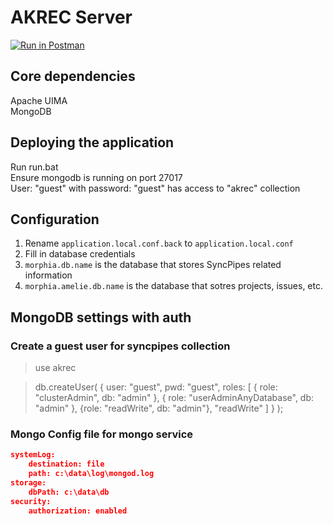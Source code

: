AKREC Server
=================================

[![Run in Postman](https://run.pstmn.io/button.svg)](https://app.getpostman.com/run-collection/b0e50cadbc1e938dc293#?env%5Bspotlight.in.tum.de%5D=W3sidHlwZSI6InRleHQiLCJlbmFibGVkIjp0cnVlLCJrZXkiOiJTRVJWRVJfVVJMIiwidmFsdWUiOiJodHRwczovL3Nwb3RsaWdodC5pbi50dW0uZGUifSx7InR5cGUiOiJ0ZXh0IiwiZW5hYmxlZCI6dHJ1ZSwia2V5IjoiRVhBTVBMRV9SRU1PVkVfVE9LRU4iLCJ2YWx1ZSI6Ill1bW15In0seyJ0eXBlIjoidGV4dCIsImVuYWJsZWQiOnRydWUsImtleSI6IkVYQU1QTEVfQUREX1RPS0VOIiwidmFsdWUiOiJZdW1teSJ9LHsidHlwZSI6InRleHQiLCJlbmFibGVkIjp0cnVlLCJrZXkiOiJQUk9KRUNUX0lEIiwidmFsdWUiOiI1ODM0NTg5Yzg4Njk1ZDIxN2MxZWVkMWEifV0=)

## Core dependencies  
Apache UIMA  
MongoDB  

## Deploying the application
Run run.bat  
Ensure mongodb is running on port 27017  
  User: "guest" with password: "guest" has access to "akrec" collection
  
## Configuration
1. Rename `application.local.conf.back` to `application.local.conf`
1. Fill in database credentials
1. `morphia.db.name` is the database that stores SyncPipes related information
1. `morphia.amelie.db.name` is the database that sotres projects, issues, etc.

## MongoDB settings with auth

### Create a guest user for syncpipes collection
> use akrec

> db.createUser( { user: "guest", pwd: "guest", roles: [ { role: "clusterAdmin", db: "admin" }, { role: "userAdminAnyDatabase", db: "admin" }, {role: "readWrite", db: "admin"}, "readWrite" ] } );

### Mongo Config file for mongo service
```json
systemLog:
    destination: file
    path: c:\data\log\mongod.log
storage:
    dbPath: c:\data\db
security:
    authorization: enabled
```
